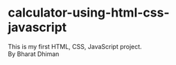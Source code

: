 # calculator-using-html-css-javascript
This is my first HTML, CSS, JavaScript project.
<br>
By Bharat Dhiman
